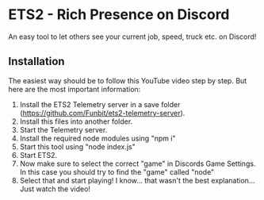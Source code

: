 # ETS2 - Rich Presence on Discord
An easy tool to let others see your current job, speed, truck etc. on Discord!

## Installation
The easiest way should be to  follow this YouTube video step by step.
But here are the most important information:
1. Install the ETS2 Telemetry server in a save folder (https://github.com/Funbit/ets2-telemetry-server).
2. Install this files into another folder.
3. Start the Telemetry server.
4. Install the required node modules using "npm i"
5. Start this tool using "node index.js"
6. Start ETS2.
7. Now make sure to select the correct "game" in Discords Game Settings. In this case you should try to find the "game" called "node"
8. Select that and start playing!
I know... that wasn't the best explanation... Just watch the video!
